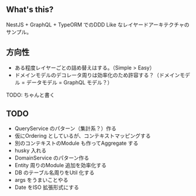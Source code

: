 ## What's this?

NestJS + GraphQL + TypeORM でのDDD Like なレイヤードアーキテクチャのサンプル。

## 方向性

- ある程度レイヤーごとの詰め替えはする。（Simple > Easy）
- ドメインモデルのデコレータ周りは効率化のため許容する？（ドメインモデル = データモデル = GraphQL モデル？）

TODO: ちゃんと書く

## TODO

- QueryService のパターン（集計系？）作る
- 仮にOrdering としているが、コンテキストマッピングする
- 別のコンテキストのModule も作ってAggregate する
- husky 入れる
- DomainService のパターン作る
- Entity 周りのModule 追加を効率化する
- DB のテーブル名周りをUtil 化する
- args をうまいことやる
- Date をISO 拡張形式にする